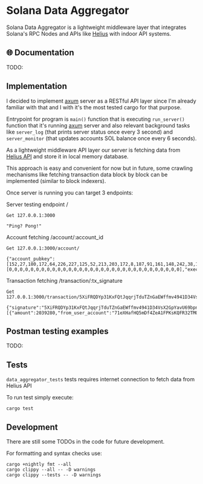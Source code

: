 # Solana Data Aggregator
Solana Data Aggregator is a lightweight middleware layer that integrates Solana's RPC Nodes and APIs like [Helius](https://www.helius.dev/) with indoor API systems.

## 🌐 Documentation
TODO:

## Implementation
I decided to implement [axum](https://crates.io/crates/axum) server as a RESTful API layer since I'm already familiar with that and I with it's the most tested cargo for that purpose.

Entrypoint for program is `main()` function that is executing `run_server()` function that it's running [axum](https://crates.io/crates/axum) server and also relevant background tasks like `server_log` (that prints server status once every 3 second) and `server_monitor` (that updates accounts SOL balance once every 6 seconds).

As a lightweight middleware API layer our server is fetching data from [Helius API](https://www.helius.dev/) and store it in local memory database.

This approach is easy and convenient for now but in future, some crawling mechanisms like fetching transaction data block by block can be implemented (similar to block indexers).

Once server is running you can target 3 endpoints:

Server testing endpoint
/
```
Get 127.0.0.1:3000
```

```
"Ping? Pong!"
```

Account fetching
/account/:account_id
```
Get 127.0.0.1:3000/account/
```

```
{"account_pubkey":[152,27,180,172,64,226,227,125,52,213,203,172,8,187,91,161,148,242,38,146,127,41,121,94,139,92,180,217,130,95,224,203],"lamports":25625559441,"owner":[0,0,0,0,0,0,0,0,0,0,0,0,0,0,0,0,0,0,0,0,0,0,0,0,0,0,0,0,0,0,0,0],"executable":false,"rent_epoch":18446744073709551615}
```

Transaction fetching
/transaction/:tx_signature
```
Get 127.0.0.1:3000/transaction/5XiFRQDYp31KxFQtJqqrjTduTZnGaEWffmv4941D34VsX2GpYavU69bpn1xwWtrcS7fE7D5KuXCjpqjQwLHHeifZ
```

```
{"signature":"5XiFRQDYp31KxFQtJqqrjTduTZnGaEWffmv4941D34VsX2GpYavU69bpn1xwWtrcS7fE7D5KuXCjpqjQwLHHeifZ","timestamp":1720605742,"description":"","fee":5001,"fee_payer":"38tFiQmLwmzUHYiCrYKH4pumqWxpdaYvErUsJbmeSZus","slot":276738369,"native_transfers":[{"amount":2039280,"from_user_account":"71eXHafHQ5mDf4ZeA1FPKsKQFR32TMQsq3wukuwyTSDe","to_user_account":"38tFiQmLwmzUHYiCrYKH4pumqWxpdaYvErUsJbmeSZus"}]}
```

## Postman testing examples
TODO:

## Tests
`data_aggregator_tests` tests requires internet connection to fetch data from Helius API

To run test simply execute:
```
cargo test
```

## Development
There are still some TODOs in the code for future development.

For formatting and syntax checks use:
```
cargo +nightly fmt --all
cargo clippy --all -- -D warnings
cargo clippy --tests -- -D warnings
```
